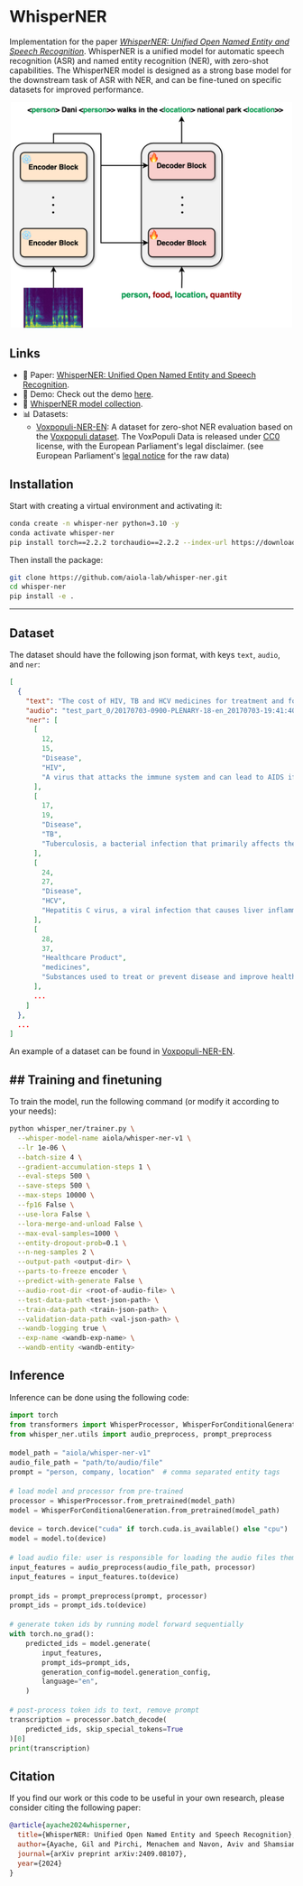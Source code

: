 # WhisperNER

Implementation for the paper [_WhisperNER: Unified Open Named Entity and Speech Recognition_](https://arxiv.org/abs/2409.08107).
WhisperNER is a unified model for automatic speech recognition (ASR) and named entity recognition (NER), with zero-shot capabilities.
The WhisperNER model is designed as a strong base model for the downstream task of ASR with NER, and can be fine-tuned on specific datasets for improved performance.

[//]: # (add image from assets, make it smaller)
<p align="center">
<img src="assets/WhisperNER.png" alt="drawing" width="500"/>
</p>


## Links

- 📄 Paper: [WhisperNER: Unified Open Named Entity and Speech Recognition](https://arxiv.org/abs/2409.08107).
- 🤗 Demo: Check out the demo [here](https://huggingface.co/spaces/aiola/whisper-ner-v1).
- 🤗 [WhisperNER model collection](https://huggingface.co/collections/aiola/whisperner-6723f14506f3662cf3a73df2).
- 📊 Datasets:
  - [Voxpopuli-NER-EN](https://huggingface.co/datasets/aiola/Voxpopuli_NER): A dataset for zero-shot NER evaluation based on the [Voxpopuli dataset](https://github.com/facebookresearch/voxpopuli). The VoxPopuli Data is released under [CC0](https://creativecommons.org/share-your-work/public-domain/cc0/) license, with the European Parliament's legal disclaimer. (see European Parliament's [legal notice](https://www.europarl.europa.eu/legal-notice/en/) for the raw data)

## Installation
Start with creating a virtual environment and activating it:

```bash
conda create -n whisper-ner python=3.10 -y
conda activate whisper-ner
pip install torch==2.2.2 torchaudio==2.2.2 --index-url https://download.pytorch.org/whl/cu118
```

Then install the package:
```bash
git clone https://github.com/aiola-lab/whisper-ner.git
cd whisper-ner
pip install -e .
```

--------

## Dataset

The dataset should have the following json format, with keys `text`, `audio`, and `ner`:

```json
[
  {
    "text": "The cost of HIV, TB and HCV medicines for treatment and for prevention varies from one country to another.",
    "audio": "test_part_0/20170703-0900-PLENARY-18-en_20170703-19:41:40_6.wav",
    "ner": [
      [
        12,
        15,
        "Disease",
        "HIV",
        "A virus that attacks the immune system and can lead to AIDS if not treated."
      ],
      [
        17,
        19,
        "Disease",
        "TB",
        "Tuberculosis, a bacterial infection that primarily affects the lungs but can also affect other parts of the body."
      ],
      [
        24,
        27,
        "Disease",
        "HCV",
        "Hepatitis C virus, a viral infection that causes liver inflammation, sometimes leading to serious liver damage."
      ],
      [
        28,
        37,
        "Healthcare Product",
        "medicines",
        "Substances used to treat or prevent disease and improve health."
      ],
      ...
    ]
  },
  ...
]
```

An example of a dataset can be found in [Voxpopuli-NER-EN](https://huggingface.co/datasets/aiola/Voxpopuli_NER).

## ## Training and finetuning

To train the model, run the following command (or modify it according to your needs):

```bash
python whisper_ner/trainer.py \
  --whisper-model-name aiola/whisper-ner-v1 \
  --lr 1e-06 \
  --batch-size 4 \
  --gradient-accumulation-steps 1 \
  --eval-steps 500 \
  --save-steps 500 \
  --max-steps 10000 \
  --fp16 False \
  --use-lora False \
  --lora-merge-and-unload False \
  --max-eval-samples=1000 \
  --entity-dropout-prob=0.1 \
  --n-neg-samples 2 \
  --output-path <output-dir> \
  --parts-to-freeze encoder \
  --predict-with-generate False \
  --audio-root-dir <root-of-audio-file> \
  --test-data-path <test-json-path> \
  --train-data-path <train-json-path> \
  --validation-data-path <val-json-path> \
  --wandb-logging true \
  --exp-name <wandb-exp-name> \
  --wandb-entity <wandb-entity>
```

## Inference
Inference can be done using the following code:

```python
import torch
from transformers import WhisperProcessor, WhisperForConditionalGeneration
from whisper_ner.utils import audio_preprocess, prompt_preprocess

model_path = "aiola/whisper-ner-v1"
audio_file_path = "path/to/audio/file"
prompt = "person, company, location"  # comma separated entity tags
    
# load model and processor from pre-trained
processor = WhisperProcessor.from_pretrained(model_path)
model = WhisperForConditionalGeneration.from_pretrained(model_path)

device = torch.device("cuda" if torch.cuda.is_available() else "cpu")
model = model.to(device)

# load audio file: user is responsible for loading the audio files themselves
input_features = audio_preprocess(audio_file_path, processor)
input_features = input_features.to(device)

prompt_ids = prompt_preprocess(prompt, processor)
prompt_ids = prompt_ids.to(device)

# generate token ids by running model forward sequentially
with torch.no_grad():
    predicted_ids = model.generate(
        input_features,
        prompt_ids=prompt_ids,
        generation_config=model.generation_config,
        language="en",
    )

# post-process token ids to text, remove prompt
transcription = processor.batch_decode(
    predicted_ids, skip_special_tokens=True
)[0]
print(transcription)
```

## Citation

If you find our work or this code to be useful in your own research, please consider citing the following paper:

```bib
@article{ayache2024whisperner,
  title={WhisperNER: Unified Open Named Entity and Speech Recognition},
  author={Ayache, Gil and Pirchi, Menachem and Navon, Aviv and Shamsian, Aviv and Hetz, Gill and Keshet, Joseph},
  journal={arXiv preprint arXiv:2409.08107},
  year={2024}
}
```
